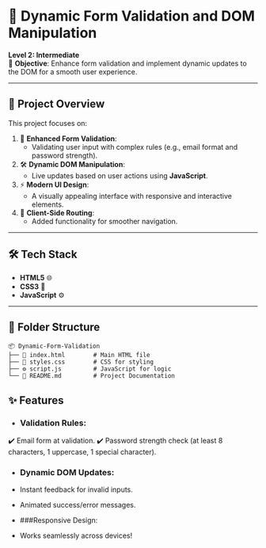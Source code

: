 # 🌟 Dynamic Form Validation and DOM Manipulation

**Level 2: Intermediate**  
🎯 **Objective**: Enhance form validation and implement dynamic updates to the DOM for a smooth user experience.

---

## 🚀 Project Overview  
This project focuses on:  
1. 🌟 **Enhanced Form Validation**:  
   - Validating user input with complex rules (e.g., email format and password strength).  
2. 🛠️ **Dynamic DOM Manipulation**:  
   - Live updates based on user actions using **JavaScript**.  
3. ⚡ **Modern UI Design**:  
   - A visually appealing interface with responsive and interactive elements.  
4. 📂 **Client-Side Routing**:  
   - Added functionality for smoother navigation.

---

## 🛠️ Tech Stack  
- **HTML5** 🌐  
- **CSS3** 🎨  
- **JavaScript** ⚙️  

---

## 📂 Folder Structure  

```plaintext
📦 Dynamic-Form-Validation
├── 📜 index.html        # Main HTML file
├── 🎨 styles.css        # CSS for styling
├── ⚙️ script.js         # JavaScript for logic
└── 📜 README.md         # Project Documentation
```
## ✨ Features

- ### Validation Rules:
✔️ Email form at validation.
✔️ Password strength check (at least 8 characters, 1 uppercase, 1 special character).

- ### Dynamic DOM Updates:

- Instant feedback for invalid inputs.
- Animated success/error messages.

- ###Responsive Design:

- Works seamlessly across devices!

